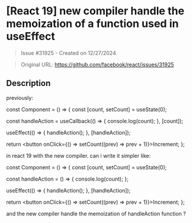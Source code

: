 # [React 19] new compiler handle the memoization of a function used in useEffect

> Issue #31925 - Created on 12/27/2024

> Original URL: https://github.com/facebook/react/issues/31925

## Description

previously:

const Component = () => {
  const [count, setCount] = useState(0);

  const handleAction = useCallback(() => {
    console.log(count);
  }, [count]);

  useEffect(() => {
    handleAction();
  }, [handleAction]);

  return <button onClick={() => setCount((prev) => prev + 1)}>Increment</button>;
};

in react 19 with the new compiler. can i write it simpler like: 

const Component = () => {
  const [count, setCount] = useState(0);

  const handleAction = () => {
    console.log(count);
  };

  useEffect(() => {
    handleAction();
  }, [handleAction]);

  return <button onClick={() => setCount((prev) => prev + 1)}>Increment</button>;
};

and the new compiler handle the memoization of handleAction function ?


